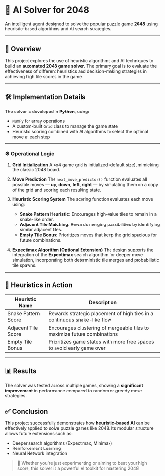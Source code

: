 # 🧠 AI Solver for 2048

An intelligent agent designed to solve the popular puzzle game **2048** using heuristic-based algorithms and AI search strategies.

---

## 📌 Overview

This project explores the use of heuristic algorithms and AI techniques to build an **automated 2048 game solver**. The primary goal is to evaluate the effectiveness of different heuristics and decision-making strategies in achieving high tile scores in the game.

---

## 🛠️ Implementation Details

The solver is developed in **Python**, using:

* `NumPy` for array operations
* A custom-built `Grid` class to manage the game state
* Heuristic scoring combined with AI algorithms to select the optimal move at each step

---

### ⚙️ Operational Logic

1. **Grid Initialization**
   A 4x4 game grid is initialized (default size), mimicking the classic 2048 board.

2. **Move Prediction**
   The `next_move_predictor()` function evaluates all possible moves — **up**, **down**, **left**, **right** — by simulating them on a copy of the grid and scoring each resulting state.

3. **Heuristic Scoring System**
   The scoring function evaluates each move using:

   * **Snake Pattern Heuristic**: Encourages high-value tiles to remain in a snake-like order.
   * **Adjacent Tile Matching**: Rewards merging possibilities by identifying similar adjacent tiles.
   * **Empty Tile Bonus**: Prioritizes moves that keep the grid spacious for future combinations.

4. **Expectimax Algorithm (Optional Extension)**
   The design supports the integration of the **Expectimax** search algorithm for deeper move simulation, incorporating both deterministic tile merges and probabilistic tile spawns.

---

## 🧪 Heuristics in Action

| Heuristic Name      | Description                                                               |
| ------------------- | ------------------------------------------------------------------------- |
| Snake Pattern Score | Rewards strategic placement of high tiles in a continuous snake-like flow |
| Adjacent Tile Score | Encourages clustering of mergeable tiles to maximize future combinations  |
| Empty Tile Bonus    | Prioritizes game states with more free spaces to avoid early game over    |

---

## 📊 Results

The solver was tested across multiple games, showing a **significant improvement** in performance compared to random or greedy move strategies.


## ✅ Conclusion

This project successfully demonstrates how **heuristic-based AI** can be effectively applied to solve puzzle games like 2048. Its modular structure allows future extensions such as:

* Deeper search algorithms (Expectimax, Minimax)
* Reinforcement Learning
* Neural Network integration

> 🔄 Whether you're just experimenting or aiming to beat your high score, this solver is a powerful AI toolkit for mastering 2048!
